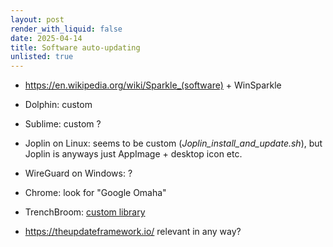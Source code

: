 ```yaml
---
layout: post
render_with_liquid: false
date: 2025-04-14
title: Software auto-updating
unlisted: true
---
```


- <https://en.wikipedia.org/wiki/Sparkle_(software)> + WinSparkle

- Dolphin: custom

- Sublime: custom ?

- Joplin on Linux: seems to be custom (*Joplin_install_and_update.sh*),
  but Joplin is anyways just AppImage + desktop icon etc.

- WireGuard on Windows: ?

- Chrome: look for "Google Omaha"

- TrenchBroom: [custom
  library](https://github.com/TrenchBroom/TrenchBroom/pull/4795)

- <https://theupdateframework.io/> relevant in any way?
